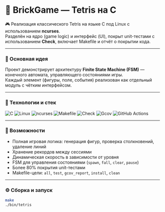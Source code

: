 # 🧱 BrickGame — Tetris на C

🎮 Реализация классического Tetris на языке C под Linux с использованием **ncurses**.  
Разделён на ядро (game logic) и интерфейс (UI), покрыт unit-тестами с использованием **Check**, включает Makefile и отчёт о покрытии кода.

---

### 🧠 Основная идея

Проект демонстрирует архитектуру **Finite State Machine (FSM)** — конечного автомата, управляющего состояниями игры.  
Каждый элемент (фигуры, поле, события) реализован как отдельный модуль с чётким интерфейсом.

---

### 🧰 Технологии и стек

![C](https://img.shields.io/badge/C-00599C?style=for-the-badge&logo=c&logoColor=white)
![Linux](https://img.shields.io/badge/Linux-FCC624?style=for-the-badge&logo=linux&logoColor=black)
![ncurses](https://img.shields.io/badge/ncurses-6C757D?style=for-the-badge)
![Makefile](https://img.shields.io/badge/Makefile-0769AD?style=for-the-badge)
![Check](https://img.shields.io/badge/Check-009639?style=for-the-badge)
![Gcov](https://img.shields.io/badge/Gcov-4B32C3?style=for-the-badge)
![GitHub Actions](https://img.shields.io/badge/GitHub_Actions-2088FF?style=for-the-badge&logo=githubactions&logoColor=white)

---

### 🧩 Возможности

- Полная игровая логика: генерация фигур, проверка столкновений, удаление линий  
- Хранение рекордов между сессиями  
- Динамическая скорость в зависимости от уровня  
- FSM для управления состояниями (`spawn`, `fall`, `clear`, `pause`)  
- Более 80% покрытия unit-тестами  
- Makefile-цели: `all`, `test`, `gcov_report`, `install`, `clean`

---

### ⚙️ Сборка и запуск

```bash
make
./bin/tetris

